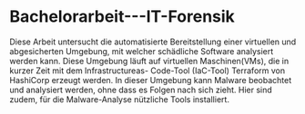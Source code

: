 # Bachelorarbeit---IT-Forensik

Diese Arbeit untersucht die automatisierte Bereitstellung einer virtuellen und abgesicherten
Umgebung, mit welcher schädliche Software analysiert werden kann. Diese
Umgebung läuft auf virtuellen Maschinen(VMs), die in kurzer Zeit mit dem Infrastructureas-
Code-Tool (IaC-Tool) Terraform von HashiCorp erzeugt werden. In dieser Umgebung
kann Malware beobachtet und analysiert werden, ohne dass es Folgen nach sich
zieht. Hier sind zudem, für die Malware-Analyse nützliche Tools installiert.
